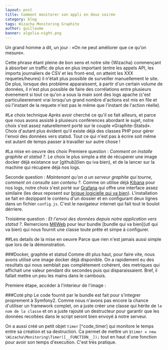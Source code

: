 ```yaml
---
layout: post
title: Comment monitorer son appli en deux soirée
category: blog
tags: Wizacha Monitoring Graphite
author: guillaume
banner: algolia-night.png
---
```

Un grand homme a dit, un jour : «On ne peut améliorer que ce qu'on mesure». 

Cette phrase étant pleine de bon sens et notre site {Wizacha} commençant à absorber un traffic de plus
en plus important (entre les appels API, les imports journaliers de CSV et les front-end, on atteint
les XXX requetes/heures) il n'était plus possible de surveiller manuellement le site. De plus, lorsque des 
probléme apparaissent, à partir d'un certain volume de données, il n'est plus possible de faire des 
corrélations entre plusieurs évenement si tout ce qu'on a sous la main sont des logs apache (c'est
particulieerement vrai lorsqu'un grand nombre d'actions est mis en file et où l'instant de la requete 
n'est pas le même que l'instant de l'action réelle).

#Le choix technique
Après avoir cherché ce qu'il se fait ailleurs, et parce que nous avons assisté à plusieurs conférences
abordant le sujet, notre choix s'est assez naturellement porté sur le couple «Graphite-Statsd».
Choix d'autant plus évident qu'il existe déjà des classes PHP pour gérer l'envoi des données
vers statsd. Tout ce qui n'est pas à écrire soit même est autant de temps passer à travailler sur
autre chose ! 

#La mise en oeuvre des choix
Premiere question : *Comment on installe graphite et statsd ?*.
Le choix le plus simple a été de 
récuperer une image docker déjà existance sur [github](lien qu iva bien), et de la lancer sur la
machine qui récupere déjà nos logs.

Seconde question : *Maintenant qu'on a un serveur graphite qui tourne, comment on consulte son 
contenu ?*.
Comme on utilise déjà [Kibana]() pour nos logs, notre choix s'est porté sur [Grafana]() qui offre une
interface assez similaire (les deux reposent sur [brique logicielle qui va bien]()). L'installation se
fait en dezippant le contenu d'un dossier et en configurant deux lignes dans un fichier `config.js`. 
C'est le navigateur internet qui fait tout le boulot dérriere.

Troisiéme question : *Et l'envoi des données depuis notre application vers statsd ?*. Remercions [M6Web]()
 pour leur bundle [bundle qui va bien](utl qui va bien) qui nous fournit une classe toute prête et simpe à configurer.

##Les details de la mise en oeuvre
Parce que rien n'est jamais aussi simple que lors de la démonstration.

###Docker, graphite et statsd
Comme dit plus haut, pour faire vite, nous avons utilisé une image docker déjà  disponible. On a rapidement
eu des resultats qui nous semblait pas complétement cohérent, des metriques qui affichait une valeur pendant dix secondes puis qui disparaissaient. Bref, il fallait mettre un peu les mains dans le cambouis.

Premiere étape, accéder à l'interieur de l'image : 

###Coté php
Le code fournit par le bundle est fait pour s'integrer proprement à Symfony2. Comme nous n'avons pas encore la chance d'utiliser un framework complet, on a juste créer une classe qui hérite de `le nom de la classe` et
on a juste rajouté un destructeur pour garantir que les données recoltées dans le script seront bien envoyé
à notre serveur.

On a aussi créé un petit objet `timer` [^code_timer] qui monitore le temps entre sa création et sa destruction.
Ca permet de mettre un ` $timer = new \Wizacha\Monitoring\Timer([__FUNCTION__]); ` tout en haut d'une fonction
pour avoir son temps d'execution. C'est très pratique.
